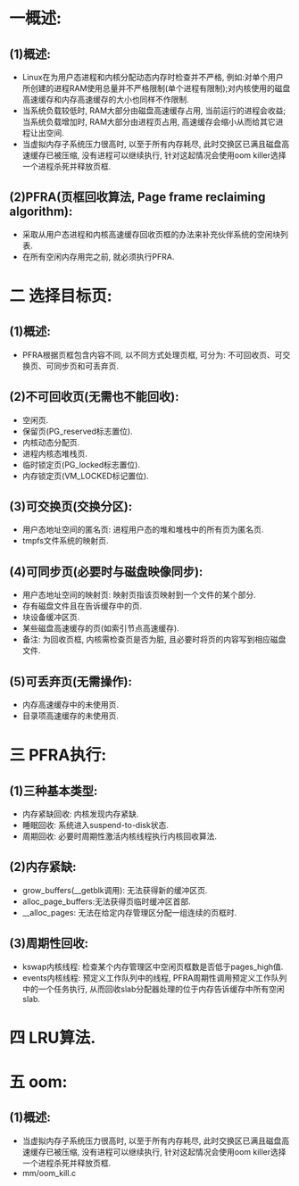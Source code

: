 # 一概述:
## (1)概述:
- Linux在为用户态进程和内核分配动态内存时检查并不严格, 例如:对单个用户所创建的进程RAM使用总量并不严格限制(单个进程有限制);对内核使用的磁盘高速缓存和内存高速缓存的大小也同样不作限制.
- 当系统负载较低时, RAM大部分由磁盘高速缓存占用, 当前运行的进程会收益; 当系统负载增加时, RAM大部分由进程页占用, 高速缓存会缩小从而给其它进程让出空间.
- 当虚拟内存子系统压力很高时, 以至于所有内存耗尽, 此时交换区已满且磁盘高速缓存已被压缩, 没有进程可以继续执行, 针对这起情况会使用oom killer选择一个进程杀死并释放页框.

## (2)PFRA(页框回收算法, Page frame reclaiming algorithm):
- 采取从用户态进程和内核高速缓存回收页框的办法来补充伙伴系统的空闲块列表.
- 在所有空闲内存用完之前, 就必须执行PFRA.

# 二 选择目标页:
## (1)概述:
- PFRA根据页框包含内容不同, 以不同方式处理页框, 可分为: 不可回收页、可交换页、可同步页和可丢弃页.

## (2)不可回收页(无需也不能回收):
- 空闲页.
- 保留页(PG_reserved标志置位).
- 内核动态分配页.
- 进程内核态堆栈页.
- 临时锁定页(PG_locked标志置位).
- 内存锁定页(VM_LOCKED标记置位).

## (3)可交换页(交换分区):
- 用户态地址空间的匿名页: 进程用户态的堆和堆栈中的所有页为匿名页.
- tmpfs文件系统的映射页.

## (4)可同步页(必要时与磁盘映像同步):
- 用户态地址空间的映射页: 映射页指该页映射到一个文件的某个部分.
- 存有磁盘文件且在告诉缓存中的页.
- 块设备缓冲区页.
- 某些磁盘高速缓存的页(如索引节点高速缓存).
- 备注: 为回收页框, 内核需检查页是否为脏, 且必要时将页的内容写到相应磁盘文件.

## (5)可丢弃页(无需操作):
- 内存高速缓存中的未使用页.
- 目录项高速缓存的未使用页.

# 三 PFRA执行:
## (1)三种基本类型:
- 内存紧缺回收: 内核发现内存紧缺.
- 睡眠回收: 系统进入suspend-to-disk状态.
- 周期回收: 必要时周期性激活内核线程执行内核回收算法.

## (2)内存紧缺:
- grow_buffers(__getblk调用): 无法获得新的缓冲区页.
- alloc_page_buffers:无法获得页临时缓冲区首部.
- __alloc_pages: 无法在给定内存管理区分配一组连续的页框时.

## (3)周期性回收:
- kswap内核线程: 检查某个内存管理区中空闲页框数是否低于pages_high值.
- events内核线程: 预定义工作队列中的线程, PFRA周期性调用预定义工作队列中的一个任务执行, 从而回收slab分配器处理的位于内存告诉缓存中所有空闲slab.

# 四 LRU算法.

# 五 oom:
## (1)概述:
- 当虚拟内存子系统压力很高时, 以至于所有内存耗尽, 此时交换区已满且磁盘高速缓存已被压缩, 没有进程可以继续执行, 针对这起情况会使用oom killer选择一个进程杀死并释放页框.
- mm/oom_kill.c
